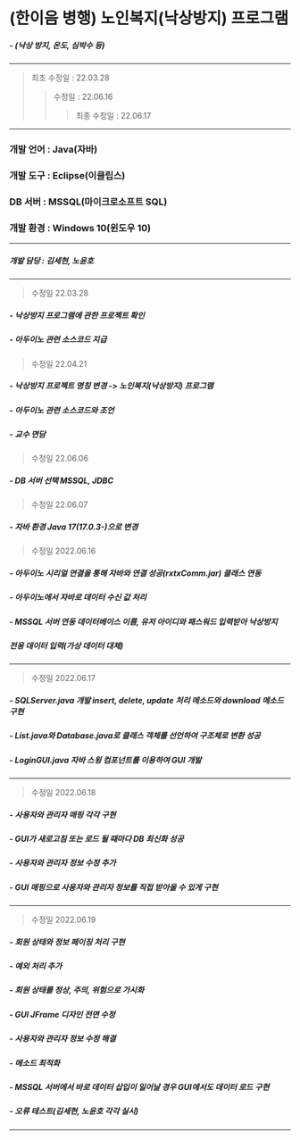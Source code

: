  # (한이음 병행) 노인복지(낙상방지) 프로그램
 ##### - (낙상 방지, 온도, 심박수 등)
---
> 최초 수정일 : 22.03.28
>> 수정일 : 22.06.16
>>> 최종 수정일 : 22.06.17
---
### 개발 언어 : Java(자바)
### 개발 도구 : Eclipse(이클립스)
### DB 서버 : MSSQL(마이크로소프트 SQL)
### 개발 환경 : Windows 10(윈도우 10)
---
##### 개발 담당 : 김세현, 노윤호
---
> 수정일 22.03.28
##### - 낙상방지 프로그램에 관한 프로젝트 확인
##### - 아두이노 관련 소스코드 지급
> 수정일 22.04.21
##### - 낙상방지 프로젝트 명칭 변경 -> 노인복지(낙상방지) 프로그램
##### - 아두이노 관련 소스코드와 조언
##### - 교수 면담
> 수정일 22.06.06
##### - DB 서버 선택 MSSQL, JDBC
> 수정일 22.06.07
##### - 자바 환경 Java 17(17.0.3-)으로 변경
> 수정일 2022.06.16
##### - 아두이노 시리얼 연결을 통해 자바와 연결 성공(rxtxComm.jar) 클래스 연동
##### - 아두이노에서 자바로 데이터 수신 값 처리 
##### - MSSQL 서버 연동 데이터베이스 이름, 유저 아이디와 패스워드 입력받아 낙상방지
#####   전용 데이터 입력(가상 데이터 대체)
---
> 수정일 2022.06.17
##### - SQLServer.java 개발 insert, delete, update 처리 메소드와 download 메소드 구현
##### - List.java와 Database.java로 클래스 객체를 선언하여 구조체로 변환 성공
##### - LoginGUI.java 자바 스윙 컴포넌트를 이용하여 GUI 개발
---
> 수정일 2022.06.18
##### - 사용자와 관리자 매핑 각각 구현
##### - GUI가 새로고침 또는 로드 될 때마다 DB 최신화 성공
##### - 사용자와 관리자 정보 수정 추가
##### - GUI 매핑으로 사용자와 관리자 정보를 직접 받아올 수 있게 구현
---
> 수정일 2022.06.19
##### - 회원 상태와 정보 페이징 처리 구현
##### - 예외 처리 추가
##### - 회원 상태를 정상, 주의, 위험으로 가시화
##### - GUI JFrame 디자인 전면 수정
##### - 사용자와 관리자 정보 수정 해결
##### - 메소드 최적화
##### - MSSQL 서버에서 바로 데이터 삽입이 일어날 경우 GUI에서도 데이터 로드 구현
##### - 오류 테스트(김세현, 노윤호 각각 실시)
---
